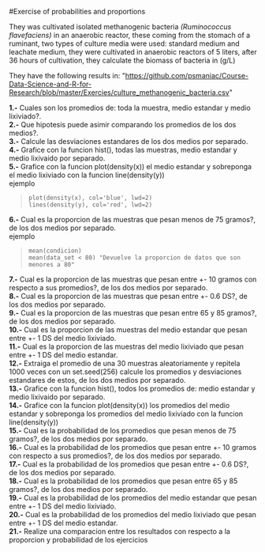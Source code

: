 #Exercise of probabilities and proportions

They was cultivated isolated methanogenic bacteria  _(Ruminococcus flavefaciens)_ in an anaerobic reactor, these coming from the stomach of a ruminant, two types of culture media were used: standard medium and leachate medium, they were cultivated in anaerobic reactors of 5 liters, after 36 hours of cultivation, they calculate the biomass of bacteria in (g/L)

They have the following results in: "https://github.com/psmaniac/Course-Data-Science-and-R-for-Research/blob/master/Exercies/culture_methanogenic_bacteria.csv"

**1.-** Cuales son los promedios de: toda la muestra, medio estandar y medio lixiviado?.\
**2.-** Que hipotesis puede asimir comparando los promedios de los dos medios?.\
**3.-** Calcule las desviaciones estandares de los dos medios por separado.\
**4.-** Grafice con la funcion hist(), todas las muestras, medio estandar y medio lixivaido por separado.\
**5.-** Grafice con la funcion plot(density(x)) el medio estandar y sobreponga el medio lixiviado con la funcion line(density(y))\
   ejemplo
  >     plot(density(x), col='blue', lwd=2)
  >     lines(density(y), col='red', lwd=2)
**6.-** Cual es la proporcion de las muestras que pesan menos de 75 gramos?, de los dos medios por separado.\
   ejemplo
  >     mean(condicion)
  >     mean(data_set < 80) "Devuelve la proporcion de datos que son menores a 80"
**7.-** Cual es la proporcion de las muestras que pesan entre +- 10 gramos con respecto a sus promedios?, de los dos medios por separado.\
**8.-** Cual es la proporcion de las muestras que pesan entre +- 0.6 DS?, de los dos medios por separado.\
**9.-** Cual es la proporcion de las muestras que pesan entre 65 y 85 gramos?, de los dos medios por separado.\
**10.-** Cual es la proporcion de las muestras del medio estandar que pesan entre +- 1 DS del medio lixiviado.\
**11.-** Cual es la proporcion de las muestras del medio lixiviado que pesan entre +- 1 DS del medio estandar.\
**12.-** Extraiga el promedio de una 30 muestras aleatoriamente y repitela 1000 veces con un set.seed(256) calcule los promedios y        desviaciones estandares de estos, de los dos medios por separado.\
**13.-** Grafice con la funcion hist(), todos los promedios de: medio estandar y medio lixivaido por separado.\
**14.-** Grafice con la funcion plot(density(x)) los promedios del medio estandar y sobreponga los promedios del medio lixiviado con la funcion line(density(y))\
**15.-** Cual es la probabilidad de los promedios que pesan menos de 75 gramos?, de los dos medios por separado.\
**16.-** Cual es la probabilidad de los promedios que pesan entre +- 10 gramos con respecto a sus promedios?, de los dos medios por separado.\
**17.-** Cual es la probabilidad de los promedios que pesan entre +- 0.6 DS?, de los dos medios por separado.\
**18.-** Cual es la probabilidad de los promedios que pesan entre 65 y 85 gramos?, de los dos medios por separado.\
**19.-** Cual es la probabilidad de los promedios del medio estandar que pesan entre +- 1 DS del medio lixiviado.\
**20.-** Cual es la probabilidad de los promedios del medio lixiviado que pesan entre +- 1 DS del medio estandar.\
**21.-** Realize una comparacion entre los resultados con respecto a la proporcion y probabilidad de los ejercicios
